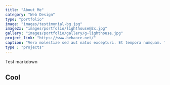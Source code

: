 ```yaml
---
title: "About Me"
category: "Web Design"
type: "portfolio"
image: "images/testimonial-bg.jpg"
image2x: "images/portfolio/lighthouse@2x.jpg"
gallery: "images/portfolio/gallery/g-lighthouse.jpg"
project_link: "https://www.behance.net/"
caption: "Vero molestiae sed aut natus excepturi. Et tempora numquam. Temporibus iusto quo.Unde dolorem corrupti neque nisi."
type : "projects"
---
```





Test markdown 
## Cool
